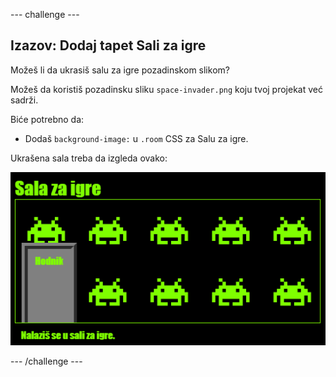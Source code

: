 \--- challenge \---

## Izazov: Dodaj tapet Sali za igre

Možeš li da ukrasiš salu za igre pozadinskom slikom?

Možeš da koristiš pozadinsku sliku `space-invader.png` koju tvoj projekat već sadrži.

Biće potrebno da:

+ Dodaš `background-image:` u `.room` CSS za Salu za igre. 

Ukrašena sala treba da izgleda ovako:

![screenshot](images/rooms-games-finished.png)

\--- /challenge \---